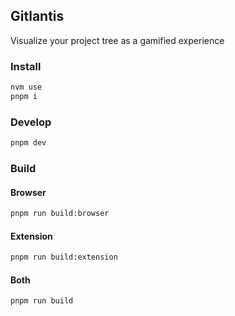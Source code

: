 ## Gitlantis

Visualize your project tree as a gamified experience

### Install

```bash
nvm use
pnpm i
```

### Develop

```bash
pnpm dev
```

### Build

#### Browser

```bash
pnpm run build:browser
```

#### Extension

```bash
pnpm run build:extension
```

#### Both

```bash
pnpm run build
```
